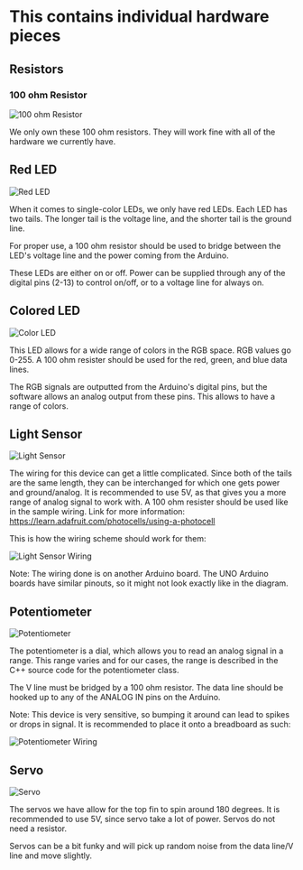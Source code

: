 # This contains individual hardware pieces

## Resistors
### 100 ohm Resistor
![100 ohm Resistor](https://github.com/unoacm/Arduino-Workshop/blob/master/schematics/hardware/100-ohm-Resistor.png)

We only own these 100 ohm resistors. They will work fine with all of the hardware we currently have.

## Red LED
![Red LED](https://github.com/unoacm/Arduino-Workshop/blob/master/schematics/hardware/Red-LED.png)

When it comes to single-color LEDs, we only have red LEDs. Each LED has two tails. The longer tail is the voltage line, and the shorter tail is the ground line.

For proper use, a 100 ohm resistor should be used to bridge between the LED's voltage line and the power coming from the Arduino.

These LEDs are either on or off. Power can be supplied through any of the digital pins (2-13) to control on/off, or to a voltage line for always on.

## Colored LED
![Color LED](https://github.com/unoacm/Arduino-Workshop/blob/master/schematics/hardware/Color-LED.jpg)

This LED allows for a wide range of colors in the RGB space. RGB values go 0-255. A 100 ohm resister should be used for the red, green, and blue data lines.

The RGB signals are outputted from the Arduino's digital pins, but the software allows an analog output from these pins. This allows to have a range of colors.

## Light Sensor
![Light Sensor](https://github.com/unoacm/Arduino-Workshop/blob/master/schematics/hardware/Light-Sensor.png)

The wiring for this device can get a little complicated. Since both of the tails are the same length, they can be interchanged for which one gets power and ground/analog. It is recommended to use 5V, as that gives you a more range of analog signal to work with. A 100 ohm resister should be used like in the sample wiring. Link for more information: https://learn.adafruit.com/photocells/using-a-photocell

This is how the wiring scheme should work for them:

![Light Sensor Wiring](https://github.com/unoacm/Arduino-Workshop/blob/master/schematics/hardware/Light-Sensor-Hookup.gif)

Note: The wiring done is on another Arduino board. The UNO Arduino boards have similar pinouts, so it might not look exactly like in the diagram.

## Potentiometer
![Potentiometer](https://github.com/unoacm/Arduino-Workshop/blob/master/schematics/hardware/Potentiometer.png)

The potentiometer is a dial, which allows you to read an analog signal in a range. This range varies and for our cases, the range is described in the C++ source code for the potentiometer class.

The V line must be bridged by a 100 ohm resistor. The data line should be hooked up to any of the ANALOG IN pins on the Arduino.

Note: This device is very sensitive, so bumping it around can lead to spikes or drops in signal. It is recommended to place it onto a breadboard as such:

![Potentiometer Wiring](https://github.com/unoacm/Arduino-Workshop/blob/master/schematics/hardware/Potentiometer-Hookup.jpg)

## Servo
![Servo](https://github.com/unoacm/Arduino-Workshop/blob/master/schematics/hardware/Servo.jpg)

The servos we have allow for the top fin to spin around 180 degrees. It is recommended to use 5V, since servo take a lot of power. Servos do not need a resistor.

Servos can be a bit funky and will pick up random noise from the data line/V line and move slightly.